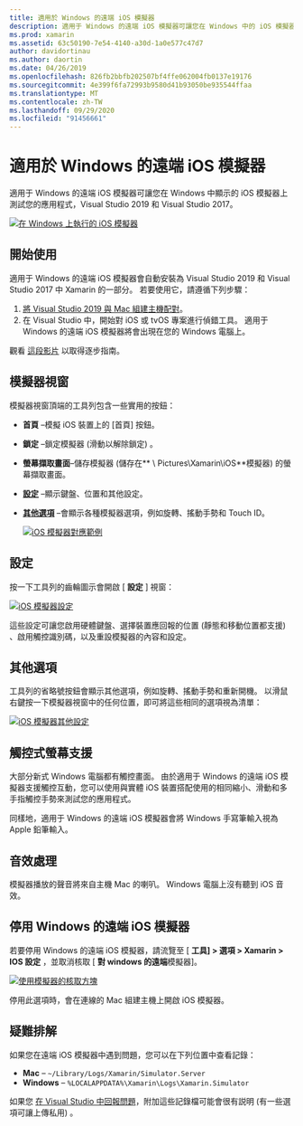 ```yaml
---
title: 適用於 Windows 的遠端 iOS 模擬器
description: 適用于 Windows 的遠端 iOS 模擬器可讓您在 Windows 中的 iOS 模擬器上測試您的應用程式，以及 Visual Studio 2019。
ms.prod: xamarin
ms.assetid: 63c50190-7e54-4140-a30d-1a0e577c47d7
author: davidortinau
ms.author: daortin
ms.date: 04/26/2019
ms.openlocfilehash: 826fb2bbfb202507bf4ffe062004fb0137e19176
ms.sourcegitcommit: 4e399f6fa72993b9580d41b93050be935544ffaa
ms.translationtype: MT
ms.contentlocale: zh-TW
ms.lasthandoff: 09/29/2020
ms.locfileid: "91456661"
---
```

# <a name="remoted-ios-simulator-for-windows"></a>適用於 Windows 的遠端 iOS 模擬器

適用于 Windows 的遠端 iOS 模擬器可讓您在 Windows 中顯示的 iOS 模擬器上測試您的應用程式，Visual Studio 2019 和 Visual Studio 2017。

[![在 Windows 上執行的 iOS 模擬器](images/hero-sml.png "在 Windows 上執行的 iOS 模擬器")](images/hero.png#lightbox)

## <a name="getting-started"></a>開始使用

適用于 Windows 的遠端 iOS 模擬器會自動安裝為 Visual Studio 2019 和 Visual Studio 2017 中 Xamarin 的一部分。 若要使用它，請遵循下列步驟：

1. [將 Visual Studio 2019 與 Mac 組建主機配對](~/ios/get-started/installation/windows/connecting-to-mac/index.md)。
2. 在 Visual Studio 中，開始對 iOS 或 tvOS 專案進行偵錯工具。 適用于 Windows 的遠端 iOS 模擬器將會出現在您的 Windows 電腦上。

觀看 [這段影片](deploy.md) 以取得逐步指南。

## <a name="simulator-window"></a>模擬器視窗

模擬器視窗頂端的工具列包含一些實用的按鈕：

- **首頁** –模擬 iOS 裝置上的 [首頁] 按鈕。
- **鎖定** –鎖定模擬器 (滑動以解除鎖定) 。
- **螢幕擷取畫面**–儲存模擬器 (儲存在** \\ Pictures\Xamarin\iOS**模擬器) 的螢幕擷取畫面。
- [**設定**](#settings) –顯示鍵盤、位置和其他設定。
- [**其他選項**](#other-options) –會顯示各種模擬器選項，例如旋轉、搖動手勢和 Touch ID。

    [![iOS 模擬器對應範例](images/maps-app-sml.png "iOS 模擬器對應範例")](images/maps-app.png#lightbox)

## <a name="settings"></a>設定

按一下工具列的齒輪圖示會開啟 [ **設定** ] 視窗：

[![iOS 模擬器設定](images/settings-sml.png "iOS 模擬器設定")](images/settings.png#lightbox)

這些設定可讓您啟用硬體鍵盤、選擇裝置應回報的位置 (靜態和移動位置都支援) 、啟用觸控識別碼，以及重設模擬器的內容和設定。

## <a name="other-options"></a>其他選項

工具列的省略號按鈕會顯示其他選項，例如旋轉、搖動手勢和重新開機。 以滑鼠右鍵按一下模擬器視窗中的任何位置，即可將這些相同的選項視為清單：

[![iOS 模擬器其他設定](images/more-sml.png "iOS 模擬器其他設定")](images/more.png#lightbox)

## <a name="touchscreen-support"></a>觸控式螢幕支援

大部分新式 Windows 電腦都有觸控畫面。 由於適用于 Windows 的遠端 iOS 模擬器支援觸控互動，您可以使用與實體 iOS 裝置搭配使用的相同縮小、滑動和多手指觸控手勢來測試您的應用程式。

同樣地，適用于 Windows 的遠端 iOS 模擬器會將 Windows 手寫筆輸入視為 Apple 鉛筆輸入。

## <a name="sound-handling"></a>音效處理

模擬器播放的聲音將來自主機 Mac 的喇叭。
Windows 電腦上沒有聽到 iOS 音效。

## <a name="disabling-the-remoted-ios-simulator-for-windows"></a>停用 Windows 的遠端 iOS 模擬器

若要停用 Windows 的遠端 iOS 模擬器，請流覽至 [ **工具] > 選項 > Xamarin > IOS 設定** ，並取消核取 [ **對 windows 的遠端**模擬器]。

[![使用模擬器的核取方塊](images/options-sml.png "使用模擬器的核取方塊")](images/options.png#lightbox)

停用此選項時，會在連線的 Mac 組建主機上開啟 iOS 模擬器。

## <a name="troubleshooting"></a>疑難排解

如果您在遠端 iOS 模擬器中遇到問題，您可以在下列位置中查看記錄：

- **Mac** – `~/Library/Logs/Xamarin/Simulator.Server`
- **Windows** – `%LOCALAPPDATA%\Xamarin\Logs\Xamarin.Simulator`

如果您 [在 Visual Studio 中回報問題](/visualstudio/ide/how-to-report-a-problem-with-visual-studio)，附加這些記錄檔可能會很有説明 (有一些選項可讓上傳私用) 。